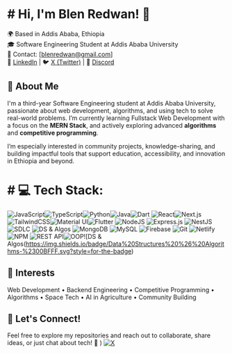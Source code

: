# # Hi, I'm Blen Redwan! 👋  
🌍 Based in Addis Ababa, Ethiopia  
🎓 Software Engineering Student at Addis Ababa University  
📧 Contact: [blenredwan@gmail.com]  
💼 [LinkedIn](https://www.linkedin.com/in/blen-redwan/) | 🐦 [X (Twitter)](https://x.com/BlenRedwan39035) | 💬 [Discord](https://discord.com/channels/@me)  

## 🚀 About Me  
I'm a third-year Software Engineering student at Addis Ababa University, passionate about web development, algorithms, and using tech to solve real-world problems. I’m currently learning Fullstack Web Development with a focus on the **MERN Stack**, and actively exploring advanced **algorithms** and **competitive programming**.

I’m especially interested in community projects, knowledge-sharing, and building impactful tools that support education, accessibility, and innovation in Ethiopia and beyond.


# # 💻 Tech Stack:
![JavaScript](https://img.shields.io/badge/javascript-%23323330.svg?style=for-the-badge&logo=javascript&logoColor=%23F7DF1E)![TypeScript](https://img.shields.io/badge/typescript-%23007ACC.svg?style=for-the-badge&logo=typescript&logoColor=white)![Python](https://img.shields.io/badge/python-3670A0?style=for-the-badge&logo=python&logoColor=ffdd54)![Java](https://img.shields.io/badge/java-%23ED8B00.svg?style=for-the-badge&logo=openjdk&logoColor=white)![Dart](https://img.shields.io/badge/dart-%230175C2.svg?style=for-the-badge&logo=dart&logoColor=white)
![React](https://img.shields.io/badge/react-%2320232a.svg?style=for-the-badge&logo=react&logoColor=%2361DAFB)![Next.js](https://img.shields.io/badge/next.js-%23000000.svg?style=for-the-badge&logo=next.js&logoColor=white)![TailwindCSS](https://img.shields.io/badge/tailwindcss-%2338B2AC.svg?style=for-the-badge&logo=tailwind-css&logoColor=white)![Material UI](https://img.shields.io/badge/materialui-%230081CB.svg?style=for-the-badge&logo=mui&logoColor=white)![Flutter](https://img.shields.io/badge/flutter-%2302569B.svg?style=for-the-badge&logo=flutter&logoColor=white)
![NodeJS](https://img.shields.io/badge/node.js-6DA55F?style=for-the-badge&logo=node.js&logoColor=white)
![Express.js](https://img.shields.io/badge/express.js-%23404d59.svg?style=for-the-badge&logo=express&logoColor=white)
![NestJS](https://img.shields.io/badge/nestjs-%23E0234E.svg?style=for-the-badge&logo=nestjs&logoColor=white)
![SDLC](https://img.shields.io/badge/SDLC-%231E90FF.svg?style=for-the-badge) ![DS & Algos](https://img.shields.io/badge/Data%20Structures%20%26%20Algorithms-%2300BFFF.svg?style=for-the-badge)
![MongoDB](https://img.shields.io/badge/mongodb-%2347A248.svg?style=for-the-badge&logo=mongodb&logoColor=white)
![MySQL](https://img.shields.io/badge/mysql-4479A1.svg?style=for-the-badge&logo=mysql&logoColor=white)
![Firebase](https://img.shields.io/badge/firebase-a08021?style=for-the-badge&logo=firebase&logoColor=ffcd34)
![Git](https://img.shields.io/badge/git-%23F05033.svg?style=for-the-badge&logo=git&logoColor=white)
![Netlify](https://img.shields.io/badge/netlify-%23000000.svg?style=for-the-badge&logo=netlify&logoColor=#00C7B7)![NPM](https://img.shields.io/badge/NPM-%23CB3837.svg?style=for-the-badge&logo=npm&logoColor=white)
![REST API](https://img.shields.io/badge/REST%20API-%23000000.svg?style=for-the-badge&logo=flask&logoColor=white)![OOP](https://img.shields.io/badge/OOP-%23FF9E00.svg?style=for-the-badge)![DS & Algos(https://img.shields.io/badge/Data%20Structures%20%26%20Algorithms-%2300BFFF.svg?style=for-the-badge)



## 🎯 Interests  
Web Development • Backend Engineering • Competitive Programming • Algorithms • Space Tech • AI in Agriculture  • Community Building  

## 🌟 Let's Connect!  
Feel free to explore my repositories and reach out to collaborate, share ideas, or just chat about tech! 🚀
) [![X](https://img.shields.io/badge/X-black.svg?logo=X&logoColor=white)](https://x.com/https://x.com/BlenRedwan39035) 






